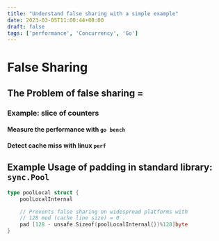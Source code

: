 ```yaml
---
title: "Understand false sharing with a simple example"
date: 2023-03-05T11:00:44+08:00
draft: false
tags: ['performance', 'Concurrency', 'Go']
---
```


# False Sharing

## The Problem of false sharing =

### Example: slice of counters

#### Measure the performance with `go bench`

#### Detect cache miss with linux `perf`

## Example Usage of padding in standard library: `sync.Pool`

```go
type poolLocal struct {
	poolLocalInternal

	// Prevents false sharing on widespread platforms with
	// 128 mod (cache line size) = 0 .
	pad [128 - unsafe.Sizeof(poolLocalInternal{})%128]byte
}
```




